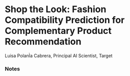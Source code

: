 # Shop the Look: Fashion Compatibility Prediction for Complementary Product Recommendation
Luisa PolanÌa Cabrera, Principal AI Scientist, Target

### Notes
